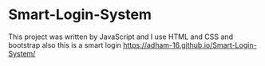 # Smart-Login-System
This project was written by JavaScript and I use HTML and CSS and bootstrap also this is a smart login
https://adham-16.github.io/Smart-Login-System/
